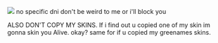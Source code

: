 ![](https://64.media.tumblr.com/bfd8bc4d691fd1003614bf7d79673c01/9251f2c2e4e0dc97-88/s250x400/e4a241e58f87ca9862445c10cbdf4d6357dca468.gifv) no specific dni don't be weird to me or i'll block you


ALSO DON'T COPY MY SKINS. If i find out u copied one of my skin im gonna skin you Alive. okay? same for if u copied my greenames skins.
